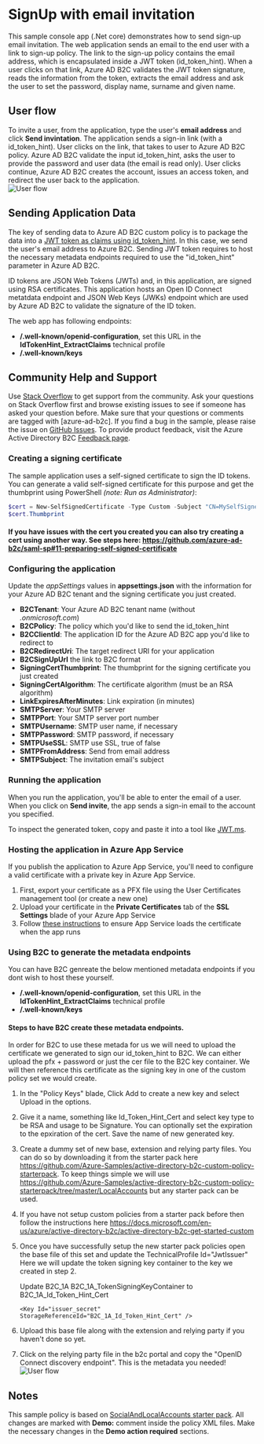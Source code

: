 # SignUp with email invitation
This sample console app (.Net core) demonstrates how to send sign-up email invitation. The web application sends an email to the end user with a link to sign-up policy. The link to the sign-up policy contains the email address, which is encapsulated inside a JWT token (id_token_hint). When a user clicks on that link, Azure AD B2C validates the JWT token signature, reads the information from the token, extracts the email address and ask the user to set the password, display name, surname and given name.

## User flow
To invite a user, from the application, type the user's **email address** and click **Send invintation**. The application sends a sign-in link (with a id_token_hint). User clicks on the link, that takes to user to Azure AD B2C policy. Azure AD B2C validate the input id_token_hint, asks the user to provide the password and user data (the email is read only). User clicks continue, Azure AD B2C creates the account, issues an access token, and redirect the user back to the application.  
![User flow](media/flow.png)

## Sending Application Data
The key of sending data to Azure AD B2C custom policy is to package the data into a [JWT token as claims using id_token_hint](https://docs.microsoft.com/azure/active-directory-b2c/id-token-hint). In this case, we send the user's email address to Azure B2C. Sending JWT token requires to host the necessary metadata endpoints required to use the "id_token_hint" parameter in Azure AD B2C.

ID tokens are JSON Web Tokens (JWTs) and, in this application, are signed using RSA certificates. This application hosts an Open ID Connect metatdata endpoint and JSON Web Keys (JWKs) endpoint which are used by Azure AD B2C to validate the signature of the ID token.

The web app has following endpoints:
* **/.well-known/openid-configuration**, set this URL in the **IdTokenHint_ExtractClaims** technical profile
* **/.well-known/keys**

## Community Help and Support
Use [Stack Overflow](https://stackoverflow.com/questions/tagged/azure-ad-b2c) to get support from the community. Ask your questions on Stack Overflow first and browse existing issues to see if someone has asked your question before. Make sure that your questions or comments are tagged with [azure-ad-b2c].
If you find a bug in the sample, please raise the issue on [GitHub Issues](https://github.com/azure-ad-b2c/samples/issues).
To provide product feedback, visit the Azure Active Directory B2C [Feedback page](https://feedback.azure.com/forums/169401-azure-active-directory?category_id=160596).

### Creating a signing certificate
The sample application uses a self-signed certificate to sign the ID tokens. You can generate a valid self-signed certificate for this purpose and get the thumbprint using PowerShell *(note: Run as Administrator)*:
```Powershell
$cert = New-SelfSignedCertificate -Type Custom -Subject "CN=MySelfSignedCertificate" -TextExtension @("2.5.29.37={text}1.3.6.1.5.5.7.3.3") -KeyUsage DigitalSignature -KeyAlgorithm RSA -KeyLength 2048 -NotAfter (Get-Date).AddYears(2) -CertStoreLocation "Cert:\CurrentUser\My"
$cert.Thumbprint
```
#### If you have issues with the cert you created you can also try creating a cert using another way. See steps here: https://github.com/azure-ad-b2c/saml-sp#11-preparing-self-signed-certificate

### Configuring the application
Update the *appSettings* values in **appsettings.json** with the information for your Azure AD B2C tenant and the signing certificate you just created.
* **B2CTenant**: Your Azure AD B2C tenant name (without *.onmicrosoft.com*)
* **B2CPolicy**: The policy which you'd like to send the id_token_hint
* **B2CClientId**: The application ID for the Azure AD B2C app you'd like to redirect to
* **B2CRedirectUri**: The target redirect URI for your application
* **B2CSignUpUrl** the link to B2C format
* **SigningCertThumbprint**: The thumbprint for the signing certificate you just created
* **SigningCertAlgorithm**: The certificate algorithm (must be an RSA algorithm)
* **LinkExpiresAfterMinutes**: Link expiration (in minutes) 
* **SMTPServer**: Your SMTP server
* **SMTPPort**: Your SMTP server port number
* **SMTPUsername**: SMTP user name, if necessary
* **SMTPPassword**: SMTP password, if necessary
* **SMTPUseSSL**: SMTP use SSL, true of false
* **SMTPFromAddress**: Send from email address
* **SMTPSubject**: The invitation email's subject


### Running the application
When you run the application, you'll be able to enter the email of a user. When you click on **Send invite**, the app sends a sign-in email to the account you specified.

To inspect the generated token, copy and paste it into a tool like [JWT.ms](htttps://jwt.ms).

### Hosting the application in Azure App Service
If you publish the application to Azure App Service, you'll need to configure a valid certificate with a private key in Azure App Service.
1. First, export your certificate as a PFX file using the User Certificates management tool (or create a new one)
2. Upload your certificate in the **Private Certificates** tab of the **SSL Settings** blade of your Azure App Service
3. Follow [these instructions](https://docs.microsoft.com/en-us/azure/app-service/app-service-web-ssl-cert-load#load-your-certificates) to ensure App Service loads the certificate when the app runs

### Using B2C to generate the metadata endpoints

You can have B2C genreate the below mentioned metadata endpoints if you dont wish to host these yourself. 
* **/.well-known/openid-configuration**, set this URL in the **IdTokenHint_ExtractClaims** technical profile
* **/.well-known/keys**

#### Steps to have B2C create these metadata endpoints. 
In order for B2C to use these metada for us we will need to upload the certificate we generated to sign our id_token_hint to B2C. We can either upload the pfx + password or just the cer file to the B2C key container. We will then reference this certificate as the signing key in one of the custom policy set we would create. 
1. In the "Policy Keys" blade, Click Add to create a new key and select Upload in the options. 
2. Give it a name, something like Id_Token_Hint_Cert and select key type to be RSA and usage to be Signature. You can optionally set the expiration to the epxiration of the cert. Save the name of new generated key.  
3. Create a dummy set of new base, extension and relying party files. You can do so by downloading it from the starter pack here https://github.com/Azure-Samples/active-directory-b2c-custom-policy-starterpack. To keep things simple we will use https://github.com/Azure-Samples/active-directory-b2c-custom-policy-starterpack/tree/master/LocalAccounts but any starter pack can be used. 
4. If you have not setup custom policies from a starter pack before then follow the instructions here 
https://docs.microsoft.com/en-us/azure/active-directory-b2c/active-directory-b2c-get-started-custom

5. Once you have successfully setup the new starter pack policies open the base file of this set and update the TechnicalProfile 
   Id="JwtIssuer"
  Here we will update the token signing key container to the key we created in step 2. 

    Update B2C_1A B2C_1A_TokenSigningKeyContainer to B2C_1A_Id_Token_Hint_Cert  
    ```
    <Key Id="issuer_secret" StorageReferenceId="B2C_1A_Id_Token_Hint_Cert" />
    ```
  
6. Upload this base file along with the extension and relying party if you haven't done so yet. 

7. Click on the relying party file in the b2c portal and copy the "OpenID Connect discovery endpoint". This is the metadata you needed! 
![User flow](media/OpenIDConnect.png)
  
## Notes
This sample policy is based on [SocialAndLocalAccounts starter pack](https://github.com/Azure-Samples/active-directory-b2c-custom-policy-starterpack/tree/master/SocialAndLocalAccounts). All changes are marked with **Demo:** comment inside the policy XML files. Make the necessary changes in the **Demo action required** sections. 

